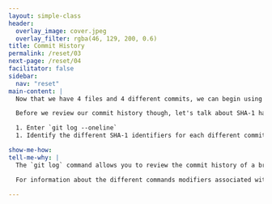 ```yaml
---
layout: simple-class
header:
  overlay_image: cover.jpeg
  overlay_filter: rgba(46, 129, 200, 0.6)
title: Commit History
permalink: /reset/03
next-page: /reset/04
facilitator: false
sidebar:
  nav: "reset"
main-content: |
  Now that we have 4 files and 4 different commits, we can begin using the `reset` command. Before we can begin using the command, we are going to review our local commit history using the `git log --oneline` command.

  Before we review our commit history though, let's talk about SHA-1 hashes. Every time you make a commit, a SHA-1 hash is assigned to the commit. This hash has a lot of information about the current state of the repository when you created a commit. Every SHA-1 hash is unique, so when performing the next steps, you will need to use the SHA-1 hash assigned to your specific commit.

  1. Enter `git log --oneline`
  1. Identify the different SHA-1 identifiers for each different commit you made previously.

show-me-how:
tell-me-why: |
  The `git log` command allows you to review the commit history of a branch. `log` has a bunch of modifiers that display your committed changes in a variety of ways. Viewing your history can be beneficial when trying to identify what changes have occurred within a project, to identify the different branches that have been merged into your deployed branch, or simply reviewing the commit history to catch up on the project's development.

  For information about the different commands modifiers associated with `git log`, check out [git-scm](https://git-scm.com/docs/git-log).

---
```

